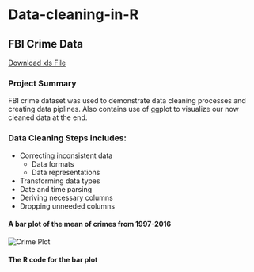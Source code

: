 # Data-cleaning-in-R

## FBI Crime Data
[Download xls File](https://github.com/Tobenna-codes/Data-cleaning-in-R/blob/main/FBI%20Crime%20Data.xls)

### Project Summary

FBI crime dataset was used to demonstrate data cleaning processes and creating data piplines.
Also contains use of ggplot to visualize our now cleaned data at the end.

### Data Cleaning Steps includes:
- Correcting inconsistent data
  - Data formats
  - Data representations
- Transforming data types
- Date and time parsing
- Deriving necessary columns
- Dropping unneeded columns

#### A bar plot of the mean of crimes from 1997-2016

![Crime Plot](https://github.com/Tobenna-codes/Data-cleaning-in-R/assets/135149511/d360541a-3151-45f6-9fca-d8c69dfa1ec6)

#### The R code for the bar plot
```R

